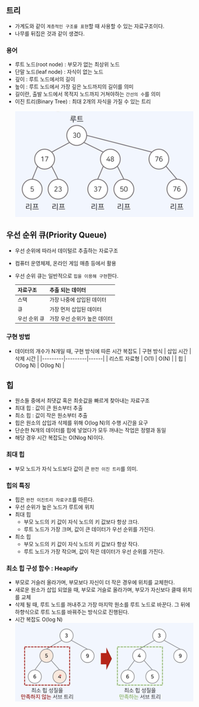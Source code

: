 ## 트리

- 가계도와 같이 `계층적인 구조를 표현`할 때 사용할 수 있는 자료구조이다.
- 나무를 뒤집은 것과 같이 생겼다.

### 용어

- 루트 노드(root node) : 부모가 없는 최상위 노드
- 단말 노드(leaf node) : 자식이 없는 노드
- 깊이 : 루트 노드에서의 길이
- 높이 : 루트 노드에서 가장 깊은 노드까지의 길이를 의미
- 길이란, 출발 노드에서 목적지 노드까지 거쳐야하는 `간선의 수`를 의미
- 이진 트리(Binary Tree) : 최대 2개의 자식을 가질 수 있는 트리
  <br/>
  <br/>
  ![tree](../../../public/images/tree/tree.png)

## 우선 순위 큐(Priority Queue)

- 우선 순위에 따라서 데이털르 추출하는 자료구조
- 컴퓨터 운영체제, 온라인 게임 매층 등에서 활용
- 우선 순위 큐는 일반적으로 `힙을 이용해 구현`한다.

  | 자료구조     | 추출 되는 데이터             |
  | ------------ | ---------------------------- |
  | 스택         | 가장 나중에 삽입된 데이터    |
  | 큐           | 가장 먼저 삽입된 데이터      |
  | 우선 순위 큐 | 가장 우선 순위가 높은 데이터 |

### 구현 방법

- 데이터의 개수가 N개일 때, 구현 방식에 따른 시간 복잡도
  | 구현 방식 | 삽입 시간 | 삭제 시간 |
  |---------|---------|------|
  | 리스트 자료형 | O(1) | O(N) |
  | 힙 | O(log N) | O(log N) |

## 힙

- 원소들 중에서 최댓값 혹은 최솟값을 빠르게 찾아내는 자료구조
- 최대 힙 : 값이 큰 원소부터 추출
- 최소 힙 : 값이 작은 원소부터 추출
- 힙은 원소의 삽입과 삭제를 위해 O(log N)의 수행 시간을 요구
- 단순한 N개의 데이터를 힙에 넣었다가 모두 꺼내는 작업은 정렬과 동일
- 해당 경우 시간 복잡도는 O(Nlog N)이다.

### 최대 힙

- 부모 노드가 자식 노드보다 값이 큰 `완전 이진 트리`를 의미.

### 힙의 특징

- 힙은 `완전 이진트리 자료구조`를 따른다.
- 우선 순위가 높은 노드가 루트에 위치
- 최대 힙
  - 부모 노드의 키 값이 자식 노드의 키 값보다 항상 크다.
  - 루트 노드가 가장 크며, 값이 큰 데이터가 우선 순위를 가진다.
- 최소 힙
  - 부모 노드의 키 값이 자식 노드의 키 값보다 항상 작다.
  - 루트 노드가 가장 작으며, 값이 작은 데이터가 우선 순위를 가진다.

### 최소 힙 구성 함수 : Heapify

- 부모로 거슬러 올라가며, 부모보다 자신이 더 작은 경우에 위치를 교체한다.
- 새로운 원소가 삽입 되었을 때, 부모로 거슬로 올라가며, 부모가 자신보다 클때 위치를 교체
- 삭제 될 때, 루트 노드를 꺼내주고 가장 마지막 원소를 루트 노드로 바꾼다. 그 뒤에 하향식으로 루트 노드를 바꿔주는 방식으로 진행된다.
- 시간 복잡도 O(log N)
  ![heapify](../../../public/images/tree/heapify.png)
